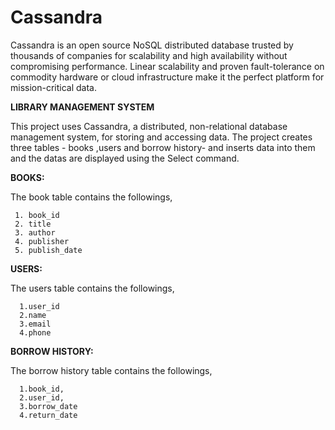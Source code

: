 # Cassandra
Cassandra is an open source NoSQL distributed database trusted by thousands of companies for scalability and high availability without compromising performance. Linear scalability and proven fault-tolerance on commodity hardware or cloud infrastructure make it the perfect platform for mission-critical data.

**LIBRARY MANAGEMENT SYSTEM**

This project uses Cassandra, a distributed, non-relational database management system, for storing and accessing data. The project creates three tables - books ,users and borrow history- and inserts data into them and the datas are displayed using the Select command.

**BOOKS:**

  The book table contains the followings,
  
     1. book_id 
     2. title 
     3. author 
     4. publisher 
     5. publish_date
     
**USERS:**

  The users table contains the followings,
  
      1.user_id
      2.name
      3.email
      4.phone
    
**BORROW HISTORY:**

  The borrow history table contains the followings,
  
      1.book_id,
      2.user_id, 
      3.borrow_date
      4.return_date
